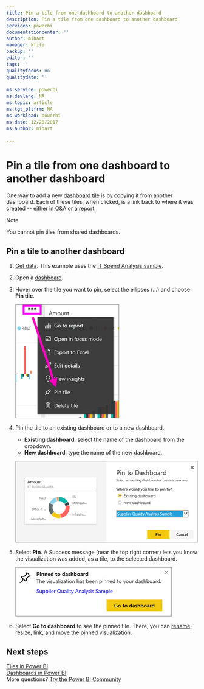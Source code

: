 ```yaml
---
title: Pin a tile from one dashboard to another dashboard
description: Pin a tile from one dashboard to another dashboard
services: powerbi
documentationcenter: ''
author: mihart
manager: kfile
backup: ''
editor: ''
tags: ''
qualityfocus: no
qualitydate: ''

ms.service: powerbi
ms.devlang: NA
ms.topic: article
ms.tgt_pltfrm: NA
ms.workload: powerbi
ms.date: 12/20/2017
ms.author: mihart

---
```

# Pin a tile from one dashboard to another dashboard
﻿One way to add a new [dashboard tile](service-dashboard-tiles.md) is by copying it from another dashboard. Each of these tiles, when clicked, is a link back to where it was created -- either in Q&A or a report. 

> [!NOTE]
> You cannot pin tiles from shared dashboards.

## Pin a tile to another dashboard
1. [Get data](service-get-data.md). This example uses the [IT Spend Analysis sample](sample-it-spend.md).
2. Open a [dashboard](service-dashboards.md).
3. Hover over the tile you want to pin, select the ellipses (...) and choose **Pin tile**.  
   
   ![](media/service-pin-tile-to-another-dashboard/power-bi-pin-another-dash.png)
4. Pin the tile to an existing dashboard or to a new dashboard. 
   
   * **Existing dashboard**: select the name of the dashboard from the dropdown.
   * **New dashboard**: type the name of the new dashboard.
   
   ![](media/service-pin-tile-to-another-dashboard/pbi_pintoanotherdash.png)
5. Select **Pin**.
   A Success message (near the top right corner) lets you know the visualization was added, as a tile, to the selected dashboard.
   
   ![](media/service-pin-tile-to-another-dashboard/power-bi-pin-success.png)
6. Select **Go to dashboard** to see the pinned tile. There, you can [rename, resize, link, and move](service-dashboard-edit-tile.md) the pinned visualization.

## Next steps
[Tiles in Power BI](service-dashboard-tiles.md)  
[Dashboards in Power BI](service-dashboards.md)  
More questions? [Try the Power BI Community](http://community.powerbi.com/)

